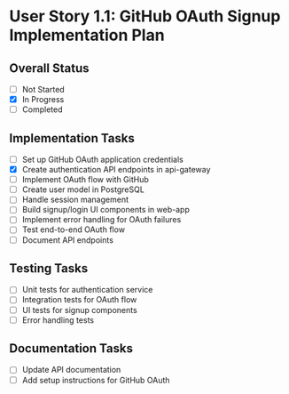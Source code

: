 # User Story 1.1: GitHub OAuth Signup Implementation Plan

## Overall Status
- [ ] Not Started
- [x] In Progress
- [ ] Completed

## Implementation Tasks
- [ ] Set up GitHub OAuth application credentials
- [x] Create authentication API endpoints in api-gateway
- [ ] Implement OAuth flow with GitHub
- [ ] Create user model in PostgreSQL
- [ ] Handle session management
- [ ] Build signup/login UI components in web-app
- [ ] Implement error handling for OAuth failures
- [ ] Test end-to-end OAuth flow
- [ ] Document API endpoints

## Testing Tasks
- [ ] Unit tests for authentication service
- [ ] Integration tests for OAuth flow
- [ ] UI tests for signup components
- [ ] Error handling tests

## Documentation Tasks
- [ ] Update API documentation
- [ ] Add setup instructions for GitHub OAuth